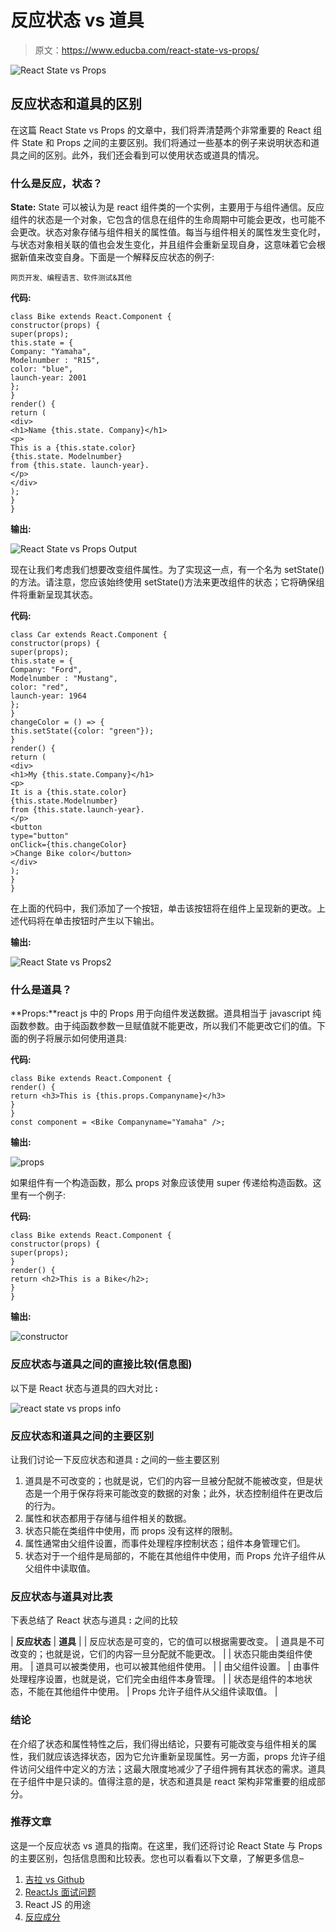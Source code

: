 # 反应状态 vs 道具

> 原文：<https://www.educba.com/react-state-vs-props/>

![React State vs Props](img/6715806c23465c8e2b84dd9be1512ec6.png)



## 反应状态和道具的区别

在这篇 React State vs Props 的文章中，我们将弄清楚两个非常重要的 React 组件 State 和 Props 之间的主要区别。我们将通过一些基本的例子来说明状态和道具之间的区别。此外，我们还会看到可以使用状态或道具的情况。

### 什么是反应，状态？

**State:** State 可以被认为是 react 组件类的一个实例，主要用于与组件通信。反应组件的状态是一个对象，它包含的信息在组件的生命周期中可能会更改，也可能不会更改。状态对象存储与组件相关的属性值。每当与组件相关的属性发生变化时，与状态对象相关联的值也会发生变化，并且组件会重新呈现自身，这意味着它会根据新值来改变自身。下面是一个解释反应状态的例子:

<small>网页开发、编程语言、软件测试&其他</small>

**代码:**

```
class Bike extends React.Component {
constructor(props) {
super(props);
this.state = {
Company: "Yamaha",
Modelnumber : "R15",
color: "blue",
launch-year: 2001
};
}
render() {
return (
<div>
<h1>Name {this.state. Company}</h1>
<p>
This is a {this.state.color}
{this.state. Modelnumber}
from {this.state. launch-year}.
</p>
</div>
);
}
}
```

**输出:**

![React State vs Props Output](img/72a1a324136d7db0b8bfca4b9496b320.png)



现在让我们考虑我们想要改变组件属性。为了实现这一点，有一个名为 setState()的方法。请注意，您应该始终使用 setState()方法来更改组件的状态；它将确保组件将重新呈现其状态。

**代码:**

```
class Car extends React.Component {
constructor(props) {
super(props);
this.state = {
Company: "Ford",
Modelnumber : "Mustang",
color: "red",
launch-year: 1964
};
}
changeColor = () => {
this.setState({color: "green"});
}
render() {
return (
<div>
<h1>My {this.state.Company}</h1>
<p>
It is a {this.state.color}
{this.state.Modelnumber}
from {this.state.launch-year}.
</p>
<button
type="button"
onClick={this.changeColor}
>Change Bike color</button>
</div>
);
}
}
```

在上面的代码中，我们添加了一个按钮，单击该按钮将在组件上呈现新的更改。上述代码将在单击按钮时产生以下输出。

**输出:**

![React State vs Props2](img/79d8d1992bf0b732f558cc0cabf0b579.png)



### 什么是道具？

**Props:**react js 中的 Props 用于向组件发送数据。道具相当于 javascript 纯函数参数。由于纯函数参数一旦赋值就不能更改，所以我们不能更改它们的值。下面的例子将展示如何使用道具:

**代码:**

```
class Bike extends React.Component {
render() {
return <h3>This is {this.props.Companyname}</h3>
}
}
const component = <Bike Companyname="Yamaha" />;
```

**输出:**

![props](img/3fde58b1765274c48f8becad6e79ebef.png)



如果组件有一个构造函数，那么 props 对象应该使用 super 传递给构造函数。这里有一个例子:

**代码:**

```
class Bike extends React.Component {
constructor(props) {
super(props);
}
render() {
return <h2>This is a Bike</h2>;
}
}
```

**输出:**

![constructor](img/152a7f56f6572d6c7062bef0113c1998.png)



### 反应状态与道具之间的直接比较(信息图)

以下是 React 状态与道具的四大对比 **:**

![react state vs props info](img/3093080e9791432ccfa3492a0c86054a.png)



### 反应状态和道具之间的主要区别

让我们讨论一下反应状态和道具 **:** 之间的一些主要区别

1.  道具是不可改变的；也就是说，它们的内容一旦被分配就不能被改变，但是状态是一个用于保存将来可能改变的数据的对象；此外，状态控制组件在更改后的行为。
2.  属性和状态都用于存储与组件相关的数据。
3.  状态只能在类组件中使用，而 props 没有这样的限制。
4.  属性通常由父组件设置，而事件处理程序控制状态；组件本身管理它们。
5.  状态对于一个组件是局部的，不能在其他组件中使用，而 Props 允许子组件从父组件中读取值。

### 反应状态与道具对比表

下表总结了 React 状态与道具 **:** 之间的比较

| **反应状态** | **道具** |
| 反应状态是可变的，它的值可以根据需要改变。 | 道具是不可改变的；也就是说，它们的内容一旦分配就不能更改。 |
| 状态只能由类组件使用。 | 道具可以被类使用，也可以被其他组件使用。 |
| 由父组件设置。 | 由事件处理程序设置，也就是说，它们完全由组件本身管理。 |
| 状态是组件的本地状态，不能在其他组件中使用。 | Props 允许子组件从父组件读取值。 |

### 结论

在介绍了状态和属性特性之后，我们得出结论，只要有可能改变与组件相关的属性，我们就应该选择状态，因为它允许重新呈现属性。另一方面，props 允许子组件访问父组件中定义的方法；这最大限度地减少了子组件拥有其状态的需求。道具在子组件中是只读的。值得注意的是，状态和道具是 react 架构非常重要的组成部分。

### 推荐文章

这是一个反应状态 vs 道具的指南。在这里，我们还将讨论 React State 与 Props 的主要区别，包括信息图和比较表。您也可以看看以下文章，了解更多信息–

1.  [吉拉 vs Github](https://www.educba.com/jira-vs-github/)
2.  [ReactJs 面试问题](https://www.educba.com/reactjs-interview-questions/)
3.  React JS 的用途
4.  [反应成分](https://www.educba.com/react-components/)





